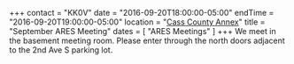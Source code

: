 +++
contact = "KK0V"
date = "2016-09-20T18:00:00-05:00"
endTime = "2016-09-20T19:00:00-05:00"
location = "[Cass County Annex](/places/cass-county-annex/)"
title = "September ARES Meeting"
dates = [ "ARES Meetings" ]
+++
We meet in the basement meeting room. Please enter through the north
doors adjacent to the 2nd Ave S parking lot.

